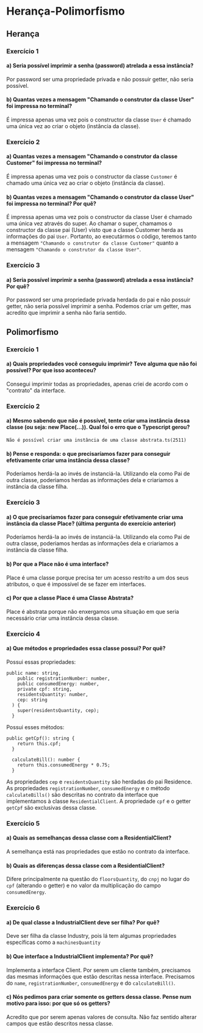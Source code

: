 # Herança-Polimorfismo

## Herança

### Exercício 1

#### a) Seria possível imprimir a senha (password) atrelada a essa instância?

Por password ser uma propriedade privada e não possuir getter, não seria possível.

#### b) Quantas vezes a mensagem "Chamando o construtor da classe User" foi impressa no terminal?

É impressa apenas uma vez pois o constructor da classe `User` é chamado uma única vez ao criar o objeto (instância da classe).

### Exercício 2

#### a) Quantas vezes a mensagem "Chamando o construtor da classe Customer" foi impressa no terminal?

É impressa apenas uma vez pois o constructor da classe `Customer` é chamado uma única vez ao criar o objeto (instância da classe).

#### b) Quantas vezes a mensagem "Chamando o construtor da classe User" foi impressa no terminal? Por quê?

É impressa apenas uma vez pois o constructor da classe User é chamado uma única vez através do super. Ao chamar o super, chamamos o constructor da classe pai (User) visto que a classe Customer herda as informações do pai `User`. Portanto, ao executármos o código, teremos tanto a mensagem `"Chamando o construtor da classe Customer"` quanto a mensagem `"Chamando o construtor da classe User"`.

### Exercício 3

#### a) Seria possível imprimir a senha (password) atrelada a essa instância? Por quê?

Por password ser uma propriedade privada herdada do pai e não possuir getter, não seria possível imprimir a senha. Podemos criar um getter, mas acredito que imprimir a senha não faria sentido.

## Polimorfismo

### Exercício 1

#### a) Quais propriedades você conseguiu imprimir? Teve alguma que não foi possível? Por que isso aconteceu?

Consegui imprimir todas as propriedades, apenas criei de acordo com o "contrato" da interface.

### Exercício 2

#### a) Mesmo sabendo que não é possível, tente criar uma instância dessa classe (ou seja: new Place(...)). Qual foi o erro que o Typescript gerou?

`Não é possível criar uma instância de uma classe abstrata.ts(2511)`

#### b) Pense e responda: o que precisaríamos fazer para conseguir efetivamente criar uma instância dessa classe?

Poderíamos herdá-la ao invés de instanciá-la. Utilizando ela como Pai de outra classe, poderiamos herdas as informações dela e criariamos a instância da classe filha.

### Exercício 3

#### a) O que precisaríamos fazer para conseguir efetivamente criar uma instância da classe Place? (última pergunta do exercício anterior)

Poderíamos herdá-la ao invés de instanciá-la. Utilizando ela como Pai de outra classe, poderiamos herdas as informações dela e criariamos a instância da classe filha.

#### b) Por que a Place não é uma interface?

Place é uma classe porque precisa ter um acesso restrito a um dos seus atributos, o que é impossível de se fazer em interfaces.

#### c) Por que a classe Place é uma Classe Abstrata?

Place é abstrata porque não enxergamos uma situação em que seria necessário criar uma instância dessa classe.

### Exercício 4

#### a) Que métodos e propriedades essa classe possui? Por quê?

Possui essas propriedades:

```
public name: string,
    public registrationNumber: number,
    public consumedEnergy: number,
    private cpf: string,
    residentsQuantity: number,
    cep: string
  ) {
    super(residentsQuantity, cep);
  }
```

Possui esses métodos:

```
public getCpf(): string {
    return this.cpf;
  }

  calculateBill(): number {
    return this.consumedEnergy * 0.75;
  }
```

As propriedades `cep` e `residentsQuantity` são herdadas do pai Residence. As propriedades `registrationNumber`, `consumedEnergy` e o método `calculateBills()` são descritas no contrato da interface que implementamos à classe `ResidentialClient`. A propriedade `cpf` e o getter `getCpf` são exclusivas dessa classe.

### Exercício 5

#### a) Quais as semelhanças dessa classe com a ResidentialClient?

A semelhança está nas propriedades que estão no contrato da interface.

#### b) Quais as diferenças dessa classe com a ResidentialClient?

Difere principalmente na questão do `floorsQuantity`, do `cnpj` no lugar do `cpf` (alterando o getter) e no valor da multiplicação do campo `consumedEnergy`.

### Exercício 6

#### a) De qual classe a IndustrialClient deve ser filha? Por quê?

Deve ser filha da classe Industry, pois lá tem algumas propriedades específicas como a `machinesQuantity`

#### b) Que interface a IndustrialClient implementa? Por quê?

Implementa a interface Client. Por serem um cliente também, precisamos das mesmas informações que estão descritas nessa interface. Precisamos do `name`, `registrationNumber`, `consumedEnergy` e do `calculateBill()`.

#### c) Nós pedimos para criar somente os getters dessa classe. Pense num motivo para isso: por que só os getters?

Acredito que por serem apenas valores de consulta. Não faz sentido alterar campos que estão descritos nessa classe.
